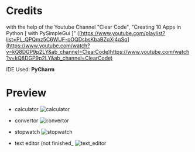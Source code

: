 # Credits
with the help of the Youtube Channel "Clear Code", "Creating 10 Apps in Python [ with PySimpleGui ]" ([https://www.youtube.com/playlist?list=PL_QPQmz5C6WUF-pOQDsbsKbaBZqXj4qSq](https://www.youtube.com/watch?v=kQ8DGP9p2LY&ab_channel=ClearCode)https://www.youtube.com/watch?v=kQ8DGP9p2LY&ab_channel=ClearCode)

IDE Used: **PyCharm**

# Preview

- calculator
![calculator](https://github.com/Andu02/py_basic_apps/assets/133790348/c478da74-3039-4fd3-ae1a-3679e49b192a)

- convertor
![convertor](https://github.com/Andu02/py_basic_apps/assets/133790348/806eeced-756b-46ef-9a20-42ae5c1df609)

- stopwatch
![stopwatch](https://github.com/Andu02/py_basic_apps/assets/133790348/eadae070-b57d-430d-99d3-c8d4838bbf27)

- text editor (not finished_
![text_editor](https://github.com/Andu02/py_basic_apps/assets/133790348/a0e96d76-f6b8-4534-994b-129b1c69db22)

